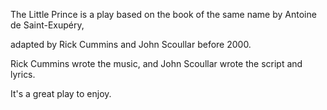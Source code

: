 The Little Prince is a play based on the book of the same name by Antoine de Saint-Exupéry, 

adapted by Rick Cummins and John Scoullar before 2000. 

Rick Cummins wrote the music, and John Scoullar wrote the script and lyrics. 

It's a great play to enjoy.
